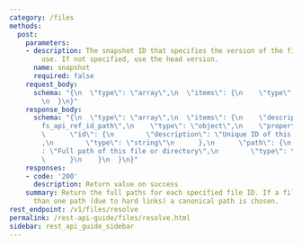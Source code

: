 ```yaml
---
category: /files
methods:
  post:
    parameters:
    - description: The snapshot ID that specifies the version of the filesystem to
        use. If not specified, use the head version.
      name: snapshot
      required: false
    request_body:
      schema: "{\n  \"type\": \"array\",\n  \"items\": {\n    \"type\": \"string\"\
        \n  }\n}"
    response_body:
      schema: "{\n  \"type\": \"array\",\n  \"items\": {\n    \"description\": \"\
        fs_api_ref_id_path\",\n    \"type\": \"object\",\n    \"properties\": {\n\
        \      \"id\": {\n        \"description\": \"Unique ID of this file or directory\"\
        ,\n        \"type\": \"string\"\n      },\n      \"path\": {\n        \"description\"\
        : \"Full path of this file or directory\",\n        \"type\": \"string\"\n\
        \      }\n    }\n  }\n}"
    responses:
    - code: '200'
      description: Return value on success
    summary: Return the full paths for each specified file ID. If a file has more
      than one path (due to hard links) a canonical path is chosen.
rest_endpoint: /v1/files/resolve
permalink: /rest-api-guide/files/resolve.html
sidebar: rest_api_guide_sidebar
---
```

